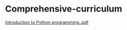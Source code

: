 # Comprehensive-curriculum

[Introduction to Python programming..pdf](https://github.com/Eldar-creator/Comprehensive-curriculum/files/15148916/Introduction.to.Python.programming.pdf)

